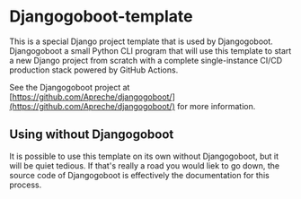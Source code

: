# Djangogoboot-template

This is a special Django project template that is used by Djangogoboot. Djangogoboot a small Python CLI program that will use this template to start a new Django project from scratch with a complete single-instance CI/CD production stack powered by GitHub Actions. 

See the Djangogoboot project at [https://github.com/Apreche/djangogoboot/](https://github.com/Apreche/djangogoboot/) for more information.

## Using without Djangogoboot

It is possible to use this template on its own without Djangogoboot, but it will be quiet tedious. If that's really a road you would liek to go down, the source code of Djangogoboot is effectively the documentation for this process.
